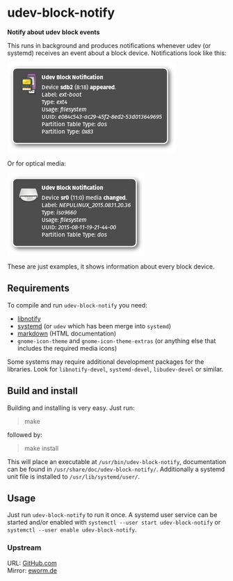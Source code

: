 udev-block-notify
=================

**Notify about udev block events**

This runs in background and produces notifications whenever udev (or systemd)
receives an event about a block device. Notifications look like this:

![Notification USB](screenshots/usb.png)

Or for optical media:

![Notification cd](screenshots/optical.png)

These are just examples, it shows information about every block device.

Requirements
------------

To compile and run `udev-block-notify` you need:

* [libnotify](http://library.gnome.org/devel/notification-spec/)
* [systemd](http://www.freedesktop.org/wiki/Software/systemd) (or `udev` which has been merge into `systemd`)
* [markdown](http://daringfireball.net/projects/markdown/) (HTML documentation)
* `gnome-icon-theme` and `gnome-icon-theme-extras` (or anything else that includes the required media icons)

Some systems may require additional development packages for the libraries.
Look for `libnotify-devel`, `systemd-devel`, `libudev-devel` or similar.

Build and install
-----------------

Building and installing is very easy. Just run:

> make

followed by:

> make install

This will place an executable at `/usr/bin/udev-block-notify`,
documentation can be found in `/usr/share/doc/udev-block-notify/`.
Additionally a systemd unit file is installed to `/usr/lib/systemd/user/`.

Usage
-----

Just run `udev-block-notify` to run it once. A systemd user service can be
started and/or enabled with `systemctl --user start udev-block-notify`
or `systemctl --user enable udev-block-notify`.

### Upstream

URL: [GitHub.com](https://github.com/eworm-de/udev-block-notify)  
Mirror: [eworm.de](http://git.eworm.de/cgit.cgi/udev-block-notify/)
